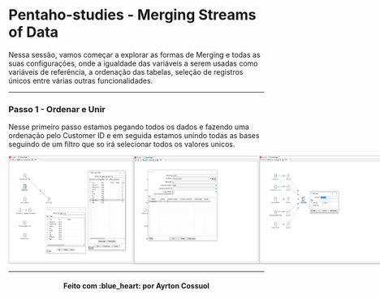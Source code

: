 # Pentaho-studies - Merging Streams of Data

Nessa sessão, vamos começar a explorar as formas de Merging e todas as suas configurações, onde a igualdade das variáveis a serem usadas como variáveis de referência, a ordenação das tabelas, seleção de registros únicos entre várias outras funcionalidades.

---
### Passo 1 - Ordenar e Unir
Nesse primeiro passo estamos pegando todos os dados e fazendo uma ordenação pelo Customer ID e em seguida estamos unindo todas as bases seguindo de um filtro que so irá selecionar todos os valores unicos.
<div style="display: flex; flex-direction: 'row'; align-items: 'center';" align="center">
   <img src="./assets/merging tables_1.PNG" width="49%">
   <img src="./assets/merging tables_2.PNG" width="49%">
   <img src="./assets/merging tables_3.PNG" width="49%">
   <img src="./assets/merging tables_4.PNG" width="49%">
   <img src="./assets/merging tables_5.PNG" width="69%">
</div>


---
<h4 align="center">
    Feito com :blue_heart: por Ayrton Cossuol
</h4>

